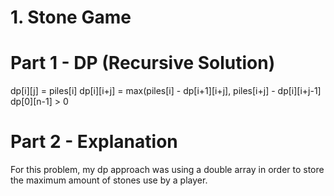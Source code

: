 # 1. Stone Game

# Part 1 - DP (Recursive Solution)


dp[i][j] = piles[i]
dp[i][i+j] = max(piles[i] - dp[i+1][i+j], piles[i+j] - dp[i][i+j-1]
dp[0][n-1] > 0

# Part 2 - Explanation
For this problem, my dp approach was using a double array in order to store the maximum amount of stones use by a player. 


